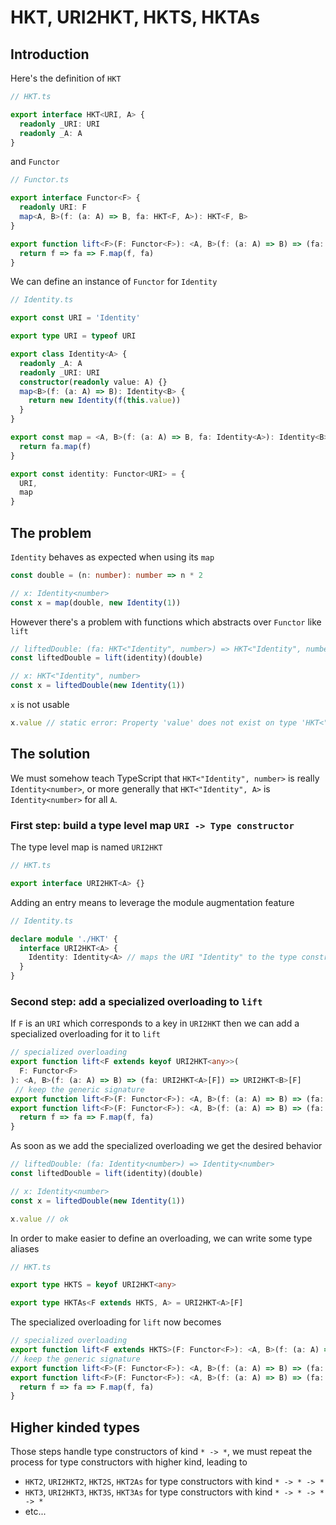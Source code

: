 # HKT, URI2HKT, HKTS, HKTAs

## Introduction

Here's the definition of `HKT`

```ts
// HKT.ts

export interface HKT<URI, A> {
  readonly _URI: URI
  readonly _A: A
}
```

and `Functor`

```ts
// Functor.ts

export interface Functor<F> {
  readonly URI: F
  map<A, B>(f: (a: A) => B, fa: HKT<F, A>): HKT<F, B>
}

export function lift<F>(F: Functor<F>): <A, B>(f: (a: A) => B) => (fa: HKT<F, A>) => HKT<F, B> {
  return f => fa => F.map(f, fa)
}
```

We can define an instance of `Functor` for `Identity`

```ts
// Identity.ts

export const URI = 'Identity'

export type URI = typeof URI

export class Identity<A> {
  readonly _A: A
  readonly _URI: URI
  constructor(readonly value: A) {}
  map<B>(f: (a: A) => B): Identity<B> {
    return new Identity(f(this.value))
  }
}

export const map = <A, B>(f: (a: A) => B, fa: Identity<A>): Identity<B> => {
  return fa.map(f)
}

export const identity: Functor<URI> = {
  URI,
  map
}
```

## The problem

`Identity` behaves as expected when using its `map`

```ts
const double = (n: number): number => n * 2

// x: Identity<number>
const x = map(double, new Identity(1))
```

However there's a problem with functions which abstracts over `Functor` like `lift`

```ts
// liftedDouble: (fa: HKT<"Identity", number>) => HKT<"Identity", number>
const liftedDouble = lift(identity)(double)

// x: HKT<"Identity", number>
const x = liftedDouble(new Identity(1))
```

`x` is not usable

```ts
x.value // static error: Property 'value' does not exist on type 'HKT<"Identity", number>'
```

## The solution

We must somehow teach TypeScript that `HKT<"Identity", number>` is really `Identity<number>`, or more generally that `HKT<"Identity", A>` is `Identity<number>` for all `A`.

### First step: build a type level map `URI -> Type constructor`

The type level map is named `URI2HKT`

```ts
// HKT.ts

export interface URI2HKT<A> {}
```

Adding an entry means to leverage the module augmentation feature

```ts
// Identity.ts

declare module './HKT' {
  interface URI2HKT<A> {
    Identity: Identity<A> // maps the URI "Identity" to the type constructor `Identity`
  }
}
```

### Second step: add a specialized overloading to `lift`

If `F` is an `URI` which corresponds to a key in `URI2HKT` then we can add a specialized overloading for it to `lift`

```ts
// specialized overloading
export function lift<F extends keyof URI2HKT<any>>(
  F: Functor<F>
): <A, B>(f: (a: A) => B) => (fa: URI2HKT<A>[F]) => URI2HKT<B>[F]
 // keep the generic signature
export function lift<F>(F: Functor<F>): <A, B>(f: (a: A) => B) => (fa: HKT<F, A>) => HKT<F, B>
export function lift<F>(F: Functor<F>): <A, B>(f: (a: A) => B) => (fa: HKT<F, A>) => HKT<F, B> {
  return f => fa => F.map(f, fa)
}
```

As soon as we add the specialized overloading we get the desired behavior

```ts
// liftedDouble: (fa: Identity<number>) => Identity<number>
const liftedDouble = lift(identity)(double)

// x: Identity<number>
const x = liftedDouble(new Identity(1))

x.value // ok
```

In order to make easier to define an overloading, we can write some type aliases

```ts
// HKT.ts

export type HKTS = keyof URI2HKT<any>

export type HKTAs<F extends HKTS, A> = URI2HKT<A>[F]
```

The specialized overloading for `lift` now becomes

```ts
// specialized overloading
export function lift<F extends HKTS>(F: Functor<F>): <A, B>(f: (a: A) => B) => (fa: HKTAs<F, A>) => HKTAs<F, B>
// keep the generic signature
export function lift<F>(F: Functor<F>): <A, B>(f: (a: A) => B) => (fa: HKT<F, A>) => HKT<F, B>
export function lift<F>(F: Functor<F>): <A, B>(f: (a: A) => B) => (fa: HKT<F, A>) => HKT<F, B> {
  return f => fa => F.map(f, fa)
}
```

## Higher kinded types

Those steps handle type constructors of kind `* -> *`, we must repeat the process for type constructors with higher kind, leading to

- `HKT2`, `URI2HKT2`, `HKT2S`, `HKT2As` for type constructors with kind `* -> * -> *`
- `HKT3`, `URI2HKT3`, `HKT3S`, `HKT3As` for type constructors with kind `* -> * -> * -> *`
- etc...
